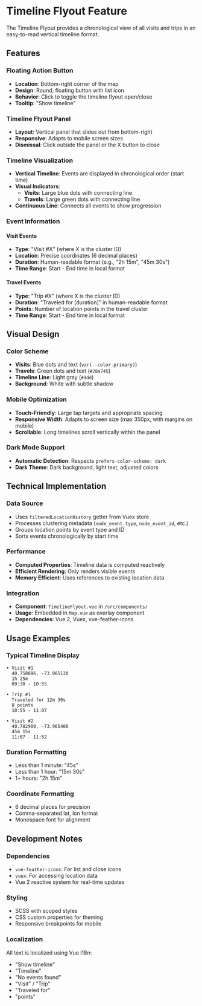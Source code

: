 # Timeline Flyout Feature

The Timeline Flyout provides a chronological view of all visits and trips in an easy-to-read vertical timeline format.

## Features

### Floating Action Button
- **Location**: Bottom-right corner of the map
- **Design**: Round, floating button with list icon
- **Behavior**: Click to toggle the timeline flyout open/close
- **Tooltip**: "Show timeline"

### Timeline Flyout Panel
- **Layout**: Vertical panel that slides out from bottom-right
- **Responsive**: Adapts to mobile screen sizes
- **Dismissal**: Click outside the panel or the X button to close

### Timeline Visualization
- **Vertical Timeline**: Events are displayed in chronological order (start time)
- **Visual Indicators**: 
  - **Visits**: Large blue dots with connecting line
  - **Travels**: Large green dots with connecting line
- **Continuous Line**: Connects all events to show progression

### Event Information

#### Visit Events
- **Type**: "Visit #X" (where X is the cluster ID)
- **Location**: Precise coordinates (6 decimal places)
- **Duration**: Human-readable format (e.g., "2h 15m", "45m 30s")
- **Time Range**: Start - End time in local format

#### Travel Events  
- **Type**: "Trip #X" (where X is the cluster ID)
- **Duration**: "Traveled for [duration]" in human-readable format
- **Points**: Number of location points in the travel cluster
- **Time Range**: Start - End time in local format

## Visual Design

### Color Scheme
- **Visits**: Blue dots and text (`var(--color-primary)`)
- **Travels**: Green dots and text (`#28a745`)
- **Timeline Line**: Light gray (`#ddd`)
- **Background**: White with subtle shadow

### Mobile Optimization
- **Touch-Friendly**: Large tap targets and appropriate spacing
- **Responsive Width**: Adapts to screen size (max 350px, with margins on mobile)
- **Scrollable**: Long timelines scroll vertically within the panel

### Dark Mode Support
- **Automatic Detection**: Respects `prefers-color-scheme: dark`
- **Dark Theme**: Dark background, light text, adjusted colors

## Technical Implementation

### Data Source
- Uses `filteredLocationHistory` getter from Vuex store
- Processes clustering metadata (`node_event_type`, `node_event_id`, etc.)
- Groups location points by event type and ID
- Sorts events chronologically by start time

### Performance
- **Computed Properties**: Timeline data is computed reactively
- **Efficient Rendering**: Only renders visible events
- **Memory Efficient**: Uses references to existing location data

### Integration
- **Component**: `TimelineFlyout.vue` in `/src/components/`
- **Usage**: Embedded in `Map.vue` as overlay component
- **Dependencies**: Vue 2, Vuex, vue-feather-icons

## Usage Examples

### Typical Timeline Display
```
• Visit #1
  40.758896, -73.985130
  1h 25m
  09:30 - 10:55

• Trip #1  
  Traveled for 12m 30s
  8 points
  10:55 - 11:07

• Visit #2
  40.782900, -73.965400
  45m 15s
  11:07 - 11:52
```

### Duration Formatting
- Less than 1 minute: "45s"
- Less than 1 hour: "15m 30s"  
- 1+ hours: "2h 15m"

### Coordinate Formatting
- 6 decimal places for precision
- Comma-separated lat, lon format
- Monospace font for alignment

## Development Notes

### Dependencies
- `vue-feather-icons`: For list and close icons
- `vuex`: For accessing location data
- Vue 2 reactive system for real-time updates

### Styling
- SCSS with scoped styles
- CSS custom properties for theming
- Responsive breakpoints for mobile

### Localization
All text is localized using Vue i18n:
- "Show timeline"
- "Timeline"  
- "No events found"
- "Visit" / "Trip"
- "Traveled for"
- "points"

